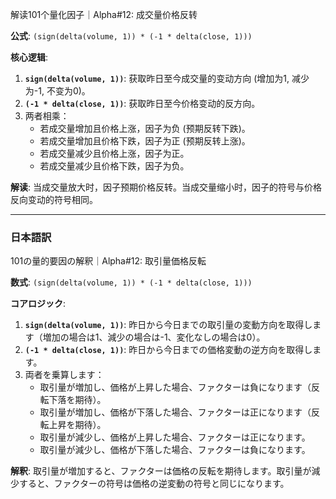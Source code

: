 解读101个量化因子｜Alpha#12: 成交量价格反转

**公式**: `(sign(delta(volume, 1)) * (-1 * delta(close, 1)))`

**核心逻辑**: 

1.  **`sign(delta(volume, 1))`**: 获取昨日至今成交量的变动方向 (增加为1, 减少为-1, 不变为0)。
2.  **`(-1 * delta(close, 1))`**: 获取昨日至今价格变动的反方向。
3.  两者相乘：
    *   若成交量增加且价格上涨，因子为负 (预期反转下跌)。
    *   若成交量增加且价格下跌，因子为正 (预期反转上涨)。
    *   若成交量减少且价格上涨，因子为正。
    *   若成交量减少且价格下跌，因子为负。

**解读**: 当成交量放大时，因子预期价格反转。当成交量缩小时，因子的符号与价格反向变动的符号相同。

---

### 日本語訳

101の量的要因の解釈｜Alpha#12: 取引量価格反転

**数式**: `(sign(delta(volume, 1)) * (-1 * delta(close, 1)))`

**コアロジック**:

1.  **`sign(delta(volume, 1))`**: 昨日から今日までの取引量の変動方向を取得します（増加の場合は1、減少の場合は-1、変化なしの場合は0）。
2.  **`(-1 * delta(close, 1))`**: 昨日から今日までの価格変動の逆方向を取得します。
3.  両者を乗算します：
    *   取引量が増加し、価格が上昇した場合、ファクターは負になります（反転下落を期待）。
    *   取引量が増加し、価格が下落した場合、ファクターは正になります（反転上昇を期待）。
    *   取引量が減少し、価格が上昇した場合、ファクターは正になります。
    *   取引量が減少し、価格が下落した場合、ファクターは負になります。

**解釈**: 取引量が増加すると、ファクターは価格の反転を期待します。取引量が減少すると、ファクターの符号は価格の逆変動の符号と同じになります。 
